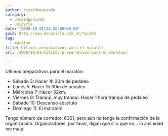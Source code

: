 ```yaml
---
author: ricardoquesada
category:
  - uncategorized
  - unicycle
date: "2009-10-01T22:20:00+00:00"
guid: http://www.monociclo.com.ar/?p=102
tag:
  - maraton
title: Ultimos preparativos para el maratón
url: /2009/10/01/ultimos-preparativos-para-el-maraton/

---
```

Ultimos preparativos para el maratón:  

- Sábado 3: Hacer 1h 30m de pedaleo
- Lunes 5: Hacer 1h 30m de pedaleo
- Miércoles 7: Hacer 32km.
- Viernes 9: Tranqui, muy tranqui. Hacer 1 hora tranqui de pedaleo
- Sábado 10: Descanso absoluto
- Domingo 11: El maratón!  

Tengo número de corredor: 6361, pero aún no tengo la confirmación de la organización. Organizadores, por favor, digan que si o que no... la ansiedad me mata!
